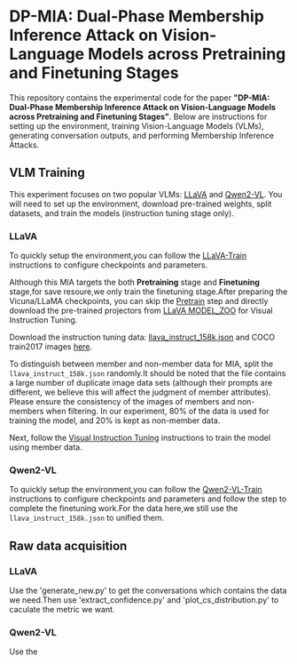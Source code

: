 # DP-MIA: Dual-Phase Membership Inference Attack on Vision-Language Models across Pretraining and Finetuning Stages

This repository contains the experimental code for the paper **"DP-MIA: Dual-Phase Membership Inference Attack on Vision-Language Models across Pretraining and Finetuning Stages"**. Below are instructions for setting up the environment, training Vision-Language Models (VLMs), generating conversation outputs, and performing Membership Inference Attacks.

## VLM Training

This experiment focuses on two popular VLMs: [LLaVA](https://github.com/haotian-liu/LLaVA/tree/v1.0.1) and [Qwen2-VL](https://github.com/QwenLM/Qwen2-VL). You will need to set up the environment, download pre-trained weights, split datasets, and train the models (instruction tuning stage only).

### LLaVA

To quickly setup the environment,you can follow the [LLaVA-Train](https://github.com/haotian-liu/LLaVA/tree/v1.0.1?tab=readme-ov-file#train) instructions to configure checkpoints and parameters.

Although this MIA targets the both **Pretraining** stage and **Finetuning** stage,for save resoure,we only train the finetuning stage.After preparing the Vicuna/LLaMA checkpoints, you can skip the [Pretrain](https://github.com/haotian-liu/LLaVA/tree/v1.0.1?tab=readme-ov-file#pretrain-feature-alignment) step and directly download the pre-trained projectors from [LLaVA MODEL_ZOO](https://github.com/haotian-liu/LLaVA/blob/main/docs/MODEL_ZOO.md#projector-weights) for Visual Instruction Tuning.

Download the instruction tuning data: [llava_instruct_158k.json](https://huggingface.co/datasets/liuhaotian/LLaVA-Instruct-150K/blob/main/llava_instruct_150k.json) and COCO train2017 images [here](https://cocodataset.org/#download).

To distinguish between member and non-member data for MIA, split the `llava_instruct_158k.json` randomly.It should be noted that the file contains a large number of duplicate image data sets (although their prompts are different, we believe this will affect the judgment of member attributes). Please ensure the consistency of the images of members and non-members when filtering. In our experiment, 80% of the data is used for training the model, and 20% is kept as non-member data.

Next, follow the [Visual Instruction Tuning](https://github.com/haotian-liu/LLaVA/tree/v1.0.1?tab=readme-ov-file#visual-instruction-tuning) instructions to train the model using member data.


### Qwen2-VL

To quickly setup the environment,you can follow the [Qwen2-VL-Train](https://github.com/QwenLM/Qwen2.5-VL/blob/main/qwen-vl-finetune/README.md) instructions to configure checkpoints and parameters and follow the step to complete the finetuning work.For the data here,we still use the `llava_instruct_158k.json` to unified them.

## Raw data acquisition

### LLaVA

Use the 'generate_new.py' to get the conversations which contains the data we need.Then use 'extract_confidence.py' and 'plot_cs_distribution.py' to caculate the metric we want.

### Qwen2-VL

Use the 
